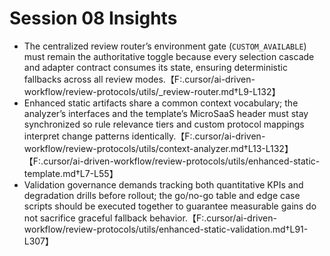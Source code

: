 # Session 08 Insights

- The centralized review router’s environment gate (`CUSTOM_AVAILABLE`) must remain the authoritative toggle because every selection cascade and adapter contract consumes its state, ensuring deterministic fallbacks across all review modes.【F:.cursor/ai-driven-workflow/review-protocols/utils/_review-router.md†L9-L132】
- Enhanced static artifacts share a common context vocabulary; the analyzer’s interfaces and the template’s MicroSaaS header must stay synchronized so rule relevance tiers and custom protocol mappings interpret change patterns identically.【F:.cursor/ai-driven-workflow/review-protocols/utils/context-analyzer.md†L13-L132】【F:.cursor/ai-driven-workflow/review-protocols/utils/enhanced-static-template.md†L7-L55】
- Validation governance demands tracking both quantitative KPIs and degradation drills before rollout; the go/no-go table and edge case scripts should be executed together to guarantee measurable gains do not sacrifice graceful fallback behavior.【F:.cursor/ai-driven-workflow/review-protocols/utils/enhanced-static-validation.md†L91-L307】

